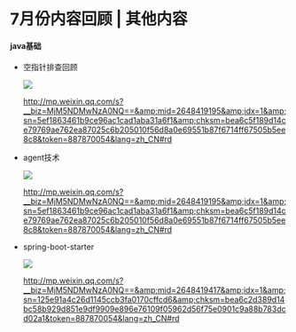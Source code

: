 # 7月份内容回顾 | 其他内容

#### java基础

- 空指针排查回顾

  ![](
https://syske-pic-bed.oss-cn-hangzhou.aliyuncs.com/imgs/images/face-img-d0353d7dc73f475d8307d849a8cea99f.jpg)

  http://mp.weixin.qq.com/s?__biz=MjM5NDMwNzA0NQ==&amp;mid=2648419195&amp;idx=1&amp;sn=5ef1863461b9ce96ac1cad1aba31a6f1&amp;chksm=bea6c5f189d14ce79769ae762ea87025c6b205010f56d8a0e69551b87f6714ff67505b5ee8c8&token=887870054&lang=zh_CN#rd

  

- agent技术

  ![](
https://syske-pic-bed.oss-cn-hangzhou.aliyuncs.com/imgs/images/face-img-4dba4bd280354fba85ea5b41bdfe4a08.jpg)

  http://mp.weixin.qq.com/s?__biz=MjM5NDMwNzA0NQ==&amp;mid=2648419195&amp;idx=1&amp;sn=5ef1863461b9ce96ac1cad1aba31a6f1&amp;chksm=bea6c5f189d14ce79769ae762ea87025c6b205010f56d8a0e69551b87f6714ff67505b5ee8c8&token=887870054&lang=zh_CN#rd

  

- spring-boot-starter

  ![](
https://syske-pic-bed.oss-cn-hangzhou.aliyuncs.com/imgs/images/face-img-ca07df3630da4d1eaa35c9ea60d34bab.jpg)

  http://mp.weixin.qq.com/s?__biz=MjM5NDMwNzA0NQ==&amp;mid=2648419417&amp;idx=1&amp;sn=125e91a4c26d1145ccb3fa0170cffcd6&amp;chksm=bea6c2d389d14bc58b929d851e9df9909e896e76109f05962d56f75e0901c9a88b783dcd02a1&token=887870054&lang=zh_CN#rd